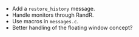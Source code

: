 - Add a `restore_history` message.
- Handle monitors through RandR.
- Use macros in `messages.c`.
- Better handling of the floating window concept?
